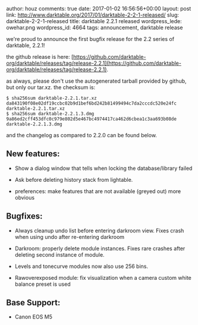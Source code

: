 author: houz
comments: true
date: 2017-01-02 16:56:56+00:00
layout: post
link: http://www.darktable.org/2017/01/darktable-2-2-1-released/
slug: darktable-2-2-1-released
title: darktable 2.2.1 released
wordpress_lede: owehar.png
wordpress_id: 4664
tags: announcement, darktable release

we're proud to announce the first bugfix release for the 2.2 series of darktable, 2.2.1!

the github release is here: [https://github.com/darktable-org/darktable/releases/tag/release-2.2.1](https://github.com/darktable-org/darktable/releases/tag/release-2.2.1).

as always, please don't use the autogenerated tarball provided by github, but only our tar.xz. the checksum is:

    
    $ sha256sum darktable-2.2.1.tar.xz
    da843190f08e02df19ccbc02b9d1bef6bd242b81499494c7da2cccdc520e24fc  darktable-2.2.1.tar.xz
    $ sha256sum darktable-2.2.1.3.dmg
    9a86ed2cff453dfc0c979e802d5e467bc4974417ca462d6cbea1c3aa693b08de  darktable-2.2.1.3.dmg


and the changelog as compared to 2.2.0 can be found below.


## New features:





 	
  * Show a dialog window that tells when locking the database/library failed

 	
  * Ask before deleting history stack from lightable.

 	
  * preferences: make features that are not available (greyed out) more obvious




## Bugfixes:





 	
  * Always cleanup undo list before entering darkroom view. Fixes crash when using undo after re-entering darkroom

 	
  * Darkroom: properly delete module instances. Fixes rare crashes after deleting second instance of module.

 	
  * Levels and tonecurve modules now also use 256 bins.

 	
  * Rawoverexposed module: fix visualization when a camera custom white balance preset is used




## Base Support:





 	
  * Canon EOS M5



